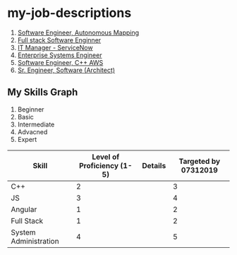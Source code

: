 # my-job-descriptions

 1. [Software Engineer, Autonomous Mapping](Software_Engineer-Autonomous_Mapping.md)
 2. [Full stack Software Enginner](Software_Engineer-Full_Stack.md)
 3. [IT Manager - ServiceNow](ITManager_ServiceNow.md)
 4. [Enterprise Systems Engineer](Enterprise_Systems_Engineer.md)
 5. [Software Engineer, C++ AWS](Software_Engineer_C++.md)
 6. [Sr. Engineer, Software (Architect)](Senior_Software_Engineer-Architect.md)


## My Skills Graph

1. Beginner
2. Basic
3. Intermediate
4. Advacned
5. Expert

| Skill | Level of Proficiency (1-5) | Details |Targeted by 07312019 |
| --- | --- | --- | --- |
| C++ | 2 | |3 |
| JS | 3 | | 4 | 
| Angular | 1 | | 2 |
| Full Stack | 1 | | 2 |
| System Administration | 4 | | 5 |

